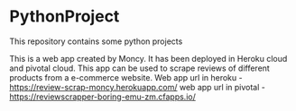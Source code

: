 # PythonProject
This repository contains some python projects

This is a web app created by Moncy.
It has been deployed in Heroku cloud and pivotal cloud. This app can be used to scrape reviews of different products from a e-commerce website.
Web app url in heroku - https://review-scrap-moncy.herokuapp.com/
web app url in pivotal - https://reviewscrapper-boring-emu-zm.cfapps.io/
